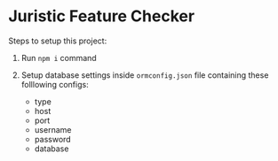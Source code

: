 # Juristic Feature Checker

Steps to setup this project:

1. Run `npm i` command
2. Setup database settings inside `ormconfig.json` file containing these folllowing configs:

   - type
   - host
   - port
   - username
   - password
   - database